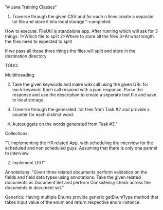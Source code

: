 "# Java Training Classes"


1. Traverse through the given CSV and for each n lines create a separate txt file and store it into local storage."-completed

How to execute:
FileUtil is  standalone app.
After running which will ask for 3 things:
1>Which file to split
2>Where to store all the files
3>At what length the files need to expected to split

if we pass all these three things the files will split and store in the destination directory



TODO:

Multithreading:

2. Take the given keywords and make wiki call using the given URL for each keyword. Each call respond with a json response. Parse the response and use the description to create a seperate text file and save to local storage.


3. Traverse through the generated .txt files  from Task #2 and provide a counter for each distinct word.

4. Autosuggets on the words generated from Task #3."

Collections:

"1. Implementing the HR related App, with scheduling the interview for the scheduled and
non scheduled guys. Assuming that there is only one pannel to interview.

2. Implement LRU"

Annotations:
"Given three related documents perform validation on the fields and field data types using annotations.
Take the given related documents as Document Set and perform Consistency check across the documents in document set."

Generics:
Having multiple Enums provide generic getEnumType method that takes input value of the enum and return respective enum instance.


